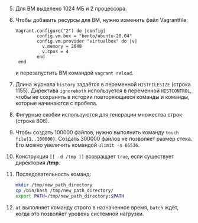 5. Для ВМ выделено 1024 МБ и 2 процессора.
6. Чтобы добавить ресурсы для ВМ, нужно изменить файл Vagrantfile:
    ```vagrant
    Vagrant.configure("2") do |config|
            config.vm.box = "bento/ubuntu-20.04"
            config.vm.provider "virtualbox" do |v|
              v.memory = 2048
              v.cpus = 4
            end
     end
    ```

    и перезапустить ВМ командой `vagrant reload`.


8. Длина журнала `history` задаётся в переменной `HISTFILESIZE` (строка 1155). Директива `ignoreboth` используется в переменной `HISTCONTROL`, чтобы не сохранять в истории повторяющиеся команды и команды, которые начинаются с пробела.
9. Фигурные скобки используются для генерации множества строк (строка 806).
10. Чтобы создать 100000 файлов, нужно выполнить команду `touch file{1..100000}`. Создать 300000 файлов не позволяет размер стека. Его можно увеличить командой `ulimit -s 65536`.
11. Конструкция `[[ -d /tmp ]]` возвращает `true`, если существует директория **/tmp**.
12. Последовательность команд:
    ```bash
    mkdir /tmp/new_path_directory
    cp /bin/bash /tmp/new_path_directory/
    export PATH=/tmp/new_path_directory:$PATH
    ```
13. `at` выполняет команду строго в назначенное время, `batch` ждёт, когда это позволяет уровень системной нагрузки.